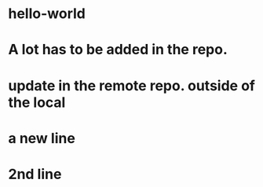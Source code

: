 # hello-world
# A lot has to be added in the repo.
# update in the remote repo. outside of the local
# a new line
# 2nd line
